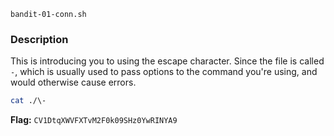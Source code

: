
`bandit-01-conn.sh`
   
### Description
This is introducing you to using the escape character. Since the file is called `-`, which is usually used to pass options to the command you're using, and would otherwise cause errors. 

```bash
cat ./\-
```
**Flag:** `CV1DtqXWVFXTvM2F0k09SHz0YwRINYA9`